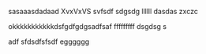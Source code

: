 sasaaasdadaad
XvxVxVS
svfsdf
sdgsdg
llllll
dasdas
zxczc

okkkkkkkkkkkdsfgdfgdgsadfsaf
fffffffff
dsgdsg
s


adf
sfdsdfsfsdf
egggggg
